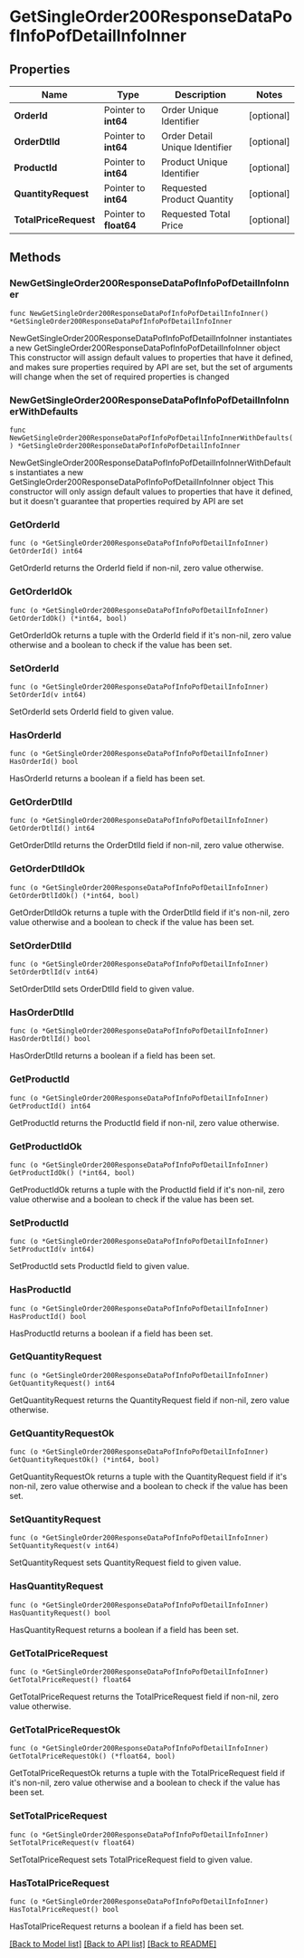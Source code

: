 # GetSingleOrder200ResponseDataPofInfoPofDetailInfoInner

## Properties

Name | Type | Description | Notes
------------ | ------------- | ------------- | -------------
**OrderId** | Pointer to **int64** | Order Unique Identifier | [optional] 
**OrderDtlId** | Pointer to **int64** | Order Detail Unique Identifier | [optional] 
**ProductId** | Pointer to **int64** | Product Unique Identifier | [optional] 
**QuantityRequest** | Pointer to **int64** | Requested Product Quantity | [optional] 
**TotalPriceRequest** | Pointer to **float64** | Requested Total Price | [optional] 

## Methods

### NewGetSingleOrder200ResponseDataPofInfoPofDetailInfoInner

`func NewGetSingleOrder200ResponseDataPofInfoPofDetailInfoInner() *GetSingleOrder200ResponseDataPofInfoPofDetailInfoInner`

NewGetSingleOrder200ResponseDataPofInfoPofDetailInfoInner instantiates a new GetSingleOrder200ResponseDataPofInfoPofDetailInfoInner object
This constructor will assign default values to properties that have it defined,
and makes sure properties required by API are set, but the set of arguments
will change when the set of required properties is changed

### NewGetSingleOrder200ResponseDataPofInfoPofDetailInfoInnerWithDefaults

`func NewGetSingleOrder200ResponseDataPofInfoPofDetailInfoInnerWithDefaults() *GetSingleOrder200ResponseDataPofInfoPofDetailInfoInner`

NewGetSingleOrder200ResponseDataPofInfoPofDetailInfoInnerWithDefaults instantiates a new GetSingleOrder200ResponseDataPofInfoPofDetailInfoInner object
This constructor will only assign default values to properties that have it defined,
but it doesn't guarantee that properties required by API are set

### GetOrderId

`func (o *GetSingleOrder200ResponseDataPofInfoPofDetailInfoInner) GetOrderId() int64`

GetOrderId returns the OrderId field if non-nil, zero value otherwise.

### GetOrderIdOk

`func (o *GetSingleOrder200ResponseDataPofInfoPofDetailInfoInner) GetOrderIdOk() (*int64, bool)`

GetOrderIdOk returns a tuple with the OrderId field if it's non-nil, zero value otherwise
and a boolean to check if the value has been set.

### SetOrderId

`func (o *GetSingleOrder200ResponseDataPofInfoPofDetailInfoInner) SetOrderId(v int64)`

SetOrderId sets OrderId field to given value.

### HasOrderId

`func (o *GetSingleOrder200ResponseDataPofInfoPofDetailInfoInner) HasOrderId() bool`

HasOrderId returns a boolean if a field has been set.

### GetOrderDtlId

`func (o *GetSingleOrder200ResponseDataPofInfoPofDetailInfoInner) GetOrderDtlId() int64`

GetOrderDtlId returns the OrderDtlId field if non-nil, zero value otherwise.

### GetOrderDtlIdOk

`func (o *GetSingleOrder200ResponseDataPofInfoPofDetailInfoInner) GetOrderDtlIdOk() (*int64, bool)`

GetOrderDtlIdOk returns a tuple with the OrderDtlId field if it's non-nil, zero value otherwise
and a boolean to check if the value has been set.

### SetOrderDtlId

`func (o *GetSingleOrder200ResponseDataPofInfoPofDetailInfoInner) SetOrderDtlId(v int64)`

SetOrderDtlId sets OrderDtlId field to given value.

### HasOrderDtlId

`func (o *GetSingleOrder200ResponseDataPofInfoPofDetailInfoInner) HasOrderDtlId() bool`

HasOrderDtlId returns a boolean if a field has been set.

### GetProductId

`func (o *GetSingleOrder200ResponseDataPofInfoPofDetailInfoInner) GetProductId() int64`

GetProductId returns the ProductId field if non-nil, zero value otherwise.

### GetProductIdOk

`func (o *GetSingleOrder200ResponseDataPofInfoPofDetailInfoInner) GetProductIdOk() (*int64, bool)`

GetProductIdOk returns a tuple with the ProductId field if it's non-nil, zero value otherwise
and a boolean to check if the value has been set.

### SetProductId

`func (o *GetSingleOrder200ResponseDataPofInfoPofDetailInfoInner) SetProductId(v int64)`

SetProductId sets ProductId field to given value.

### HasProductId

`func (o *GetSingleOrder200ResponseDataPofInfoPofDetailInfoInner) HasProductId() bool`

HasProductId returns a boolean if a field has been set.

### GetQuantityRequest

`func (o *GetSingleOrder200ResponseDataPofInfoPofDetailInfoInner) GetQuantityRequest() int64`

GetQuantityRequest returns the QuantityRequest field if non-nil, zero value otherwise.

### GetQuantityRequestOk

`func (o *GetSingleOrder200ResponseDataPofInfoPofDetailInfoInner) GetQuantityRequestOk() (*int64, bool)`

GetQuantityRequestOk returns a tuple with the QuantityRequest field if it's non-nil, zero value otherwise
and a boolean to check if the value has been set.

### SetQuantityRequest

`func (o *GetSingleOrder200ResponseDataPofInfoPofDetailInfoInner) SetQuantityRequest(v int64)`

SetQuantityRequest sets QuantityRequest field to given value.

### HasQuantityRequest

`func (o *GetSingleOrder200ResponseDataPofInfoPofDetailInfoInner) HasQuantityRequest() bool`

HasQuantityRequest returns a boolean if a field has been set.

### GetTotalPriceRequest

`func (o *GetSingleOrder200ResponseDataPofInfoPofDetailInfoInner) GetTotalPriceRequest() float64`

GetTotalPriceRequest returns the TotalPriceRequest field if non-nil, zero value otherwise.

### GetTotalPriceRequestOk

`func (o *GetSingleOrder200ResponseDataPofInfoPofDetailInfoInner) GetTotalPriceRequestOk() (*float64, bool)`

GetTotalPriceRequestOk returns a tuple with the TotalPriceRequest field if it's non-nil, zero value otherwise
and a boolean to check if the value has been set.

### SetTotalPriceRequest

`func (o *GetSingleOrder200ResponseDataPofInfoPofDetailInfoInner) SetTotalPriceRequest(v float64)`

SetTotalPriceRequest sets TotalPriceRequest field to given value.

### HasTotalPriceRequest

`func (o *GetSingleOrder200ResponseDataPofInfoPofDetailInfoInner) HasTotalPriceRequest() bool`

HasTotalPriceRequest returns a boolean if a field has been set.


[[Back to Model list]](../README.md#documentation-for-models) [[Back to API list]](../README.md#documentation-for-api-endpoints) [[Back to README]](../README.md)


